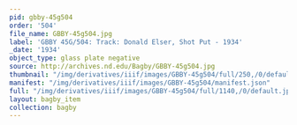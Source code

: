 ```yaml
---
pid: gbby-45g504
order: '504'
file_name: GBBY-45g504.jpg
label: 'GBBY 45G/504: Track: Donald Elser, Shot Put - 1934'
_date: '1934'
object_type: glass plate negative
source: http://archives.nd.edu/Bagby/GBBY-45g504.jpg
thumbnail: "/img/derivatives/iiif/images/GBBY-45g504/full/250,/0/default.jpg"
manifest: "/img/derivatives/iiif/images/GBBY-45g504/manifest.json"
full: "/img/derivatives/iiif/images/GBBY-45g504/full/1140,/0/default.jpg"
layout: bagby_item
collection: bagby
---
```

